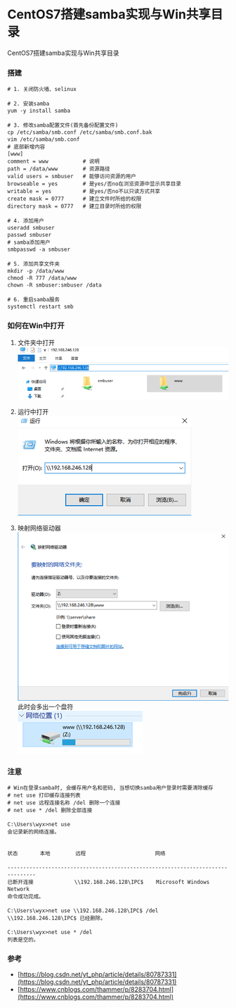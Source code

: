 # CentOS7搭建samba实现与Win共享目录
CentOS7搭建samba实现与Win共享目录

### 搭建
```shell
# 1. 关闭防火墙、selinux

# 2. 安装samba
yum -y install samba

# 3. 修改samba配置文件(首先备份配置文件)
cp /etc/samba/smb.conf /etc/samba/smb.conf.bak
vim /etc/samba/smb.conf
# 底部新增内容
[www]
comment = www           # 说明
path = /data/www        # 资源路径
valid users = smbuser   # 能够访问资源的用户
browseable = yes        # 是yes/否no在浏览资源中显示共享目录
writable = yes          # 是yes/否no不以只读方式共享
create mask = 0777      # 建立文件时所给的权限
directory mask = 0777   # 建立目录时所给的权限

# 4. 添加用户
useradd smbuser
passwd smbuser
# samba添加用户
smbpasswd -a smbuser

# 5. 添加共享文件夹
mkdir -p /data/www
chmod -R 777 /data/www
chown -R smbuser:smbuser /data

# 6. 重启samba服务
systemctl restart smb
```
### 如何在Win中打开
1. 文件夹中打开  
![samba](https://raw.githubusercontent.com/duiying/img/master/samba.png)  

2. 运行中打开  
![samba-2](https://raw.githubusercontent.com/duiying/img/master/samba-2.png)  

3. 映射网络驱动器  
![映射网络驱动器](https://raw.githubusercontent.com/duiying/img/master/映射网络驱动器.png)  
此时会多出一个盘符  
![盘符](https://raw.githubusercontent.com/duiying/img/master/盘符.png)  

### 注意
```
# Win在登录samba时, 会缓存用户名和密码, 当想切换samba用户登录时需要清除缓存
# net use 打印缓存连接列表
# net use 远程连接名称 /del 删除一个连接
# net use * /del 删除全部连接

C:\Users\wyx>net use
会记录新的网络连接。


状态       本地        远程                      网络

-------------------------------------------------------------------------------
已断开连接             \\192.168.246.128\IPC$    Microsoft Windows Network
命令成功完成。

C:\Users\wyx>net use \\192.168.246.128\IPC$ /del
\\192.168.246.128\IPC$ 已经删除。

C:\Users\wyx>net use * /del
列表是空的。
```

### 参考
- [https://blog.csdn.net/yt_php/article/details/80787331](https://blog.csdn.net/yt_php/article/details/80787331)
- [https://www.cnblogs.com/thammer/p/8283704.html](https://www.cnblogs.com/thammer/p/8283704.html)

